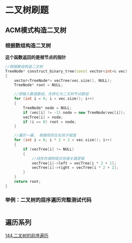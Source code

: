 # 二叉树刷题 
## ACM模式构造二叉树
### 根据数组构造二叉树
**这个函数返回的是根节点的指针**
```c++
//根据数组构造二叉树
TreeNode* construct_binary_tree(const vector<int>& vec)
{
	vector<TreeNode*> vecTree(vec.size(), NULL);
	TreeNode* root = NULL;

	//把输入数值数组，先转化为二叉树节点数组
	for (int i = 0; i < vec.size(); i++)
	{
		TreeNode* node = NULL;
		if (vec[i] != -1) node = new TreeNode(vec[i]);
		vecTree[i] = node;
		if (i == 0) root = node;
	}

	//遍历一遍， 根据规则左右孩子赋值
	for (int i = 0; i * 2 + 2 < vec.size(); i++)
	{
		if (vecTree[i] != NULL)
		{
			//线性存储转链式存储关键逻辑
			vecTree[i]->left = vecTree[i * 2 + 1];
			vecTree[i]->right = vecTree[i * 2 + 2];
		}
	}
	return root;
}
```
### 举例：二叉树的层序遍历完整测试代码
```c++

```
## 遍历系列
[144.二叉树的前序遍历]() 
